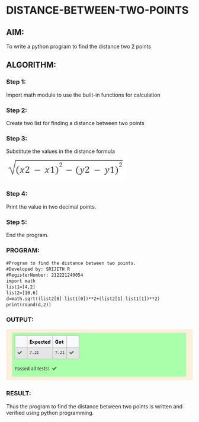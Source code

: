 # DISTANCE-BETWEEN-TWO-POINTS

## AIM:
To write a python program to find the distance two 2 points
## ALGORITHM:
### Step 1: 
Import math module to use the built-in functions for calculation
### Step 2: 
Create two list for finding a distance between two points
### Step 3: 
Substitute the values in the distance formula  ![formula](formula.png)
### Step 4: 
Print the value in two decimal points.
### Step 5: 
End the program.
### PROGRAM:
```
#Program to find the distance between two points.
#Developed by: SRIJITH R
#RegisterNumber: 212221240054
import math
list1=[4,2]
list2=[10,6]
d=math.sqrt((list2[0]-list1[0])**2+(list2[1]-list1[1])**2)
print(round(d,2))
```
### OUTPUT:
![](Screenshot.png)


### RESULT:
Thus the program to find the distance between two points is written and verified using python programming.
